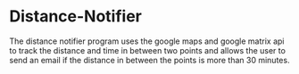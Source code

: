# Distance-Notifier
The distance notifier program uses the google maps and google matrix api to track the distance and time in between two points and allows the user to send an email if the distance in between the points is  more than 30 minutes.
